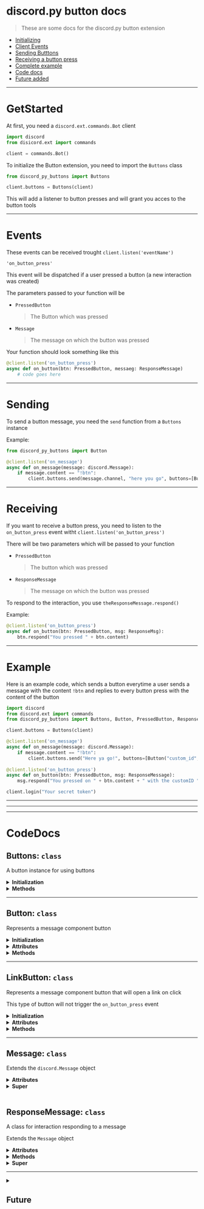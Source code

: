 # discord.py button docs

> These are some docs for the discord.py button extension

- [Initializing](#GetStarted)
- [Client Events](#Events)
- [Sending Butttons](#Sending)
- [Receiving a button press](#Receiving)
- [Complete example](#Example)
- [Code docs](#CodeDocs)
- [Future added](#Future)

- - - -

# GetStarted

At first, you need a `discord.ext.commands.Bot` client

```py
import discord
from disicord.ext import commands

client = commands.Bot()
```

To initialize the Button extension, you need to import the `Buttons` class

```py
from discord_py_buttons import Buttons

client.buttons = Buttons(client)

```

This will add a listener to button presses and will grant you acces to the button tools

- - - -

# Events

These events can be received trought `client.listen('eventName')`

`'on_button_press'`

This event will be dispatched if a user pressed a button (a new interaction was created)

The parameters passed to your function will be

- `PressedButton`
    > The Button which was pressed


- `Message`
    > The message on which the button was pressed

Your function should look something like this
```py
@client.listen('on_button_press')
async def on_button(btn: PressedButton, messaeg: ResponseMessage)
    # code goes here
```

- - - -

# Sending

To send a button message, you need the `send` function from a `Buttons` instance

Example:
```py
from discord_py_buttons import Button

@client.listen('on_message')
async def on_message(message: discord.Message):
    if message.content == "!btn":
        client.buttons.send(message.channel, "here you go", buttons=[Button("myID", "Press me", emoji="😀")])
```

- - - -

# Receiving

If you want to receive a button press, you need to listen to the `on_button_press` event witht `client.listen('on_button_press')`


There will be two parameters which will be passed to your function

- `PressedButton`
    > The button which was pressed

- `ResponseMessage`
    > The message on which the button was pressed

To respond to the interaction, you use `theResponseMessage.respond()`

Example:
```py
@client.listen('on_button_press')
async def on_button(btn: PressedButton, msg: ResponseMsg):
    btn.respond("You pressed " + btn.content)
```

- - - -

# Example

Here is an example code, which sends a button everytime a user sends a message with the content `!btn` and replies to every button press with the content of the button

```py
import discord
from discord.ext import commands
from discord_py_buttons import Buttons, Button, PressedButton, ResponseMessage

client.buttons = Buttons(client)

@client.listen('on_message')
async def on_message(message: discord.Message):
    if message.content == "!btn":
        client.buttons.send("Here ya go!", buttons=[Button("custom_id", "PRESS ME")])
    
@client.listen('on_button_press')
async def on_button(btn: PressedButton, msg: ResponseMessage):
    msg.respond("You pressed on " + btn.content + " with the customID " + btn.custom_id)

client.login("Your secret token")
```

- - - -

- - - -

- - - -

# CodeDocs


## Buttons: `class`

A button instance for using buttons

<details>
<summary><b>Initialization</b></summary>

```py
Buttons(client: discord.ext.commands.client)
```

- client: `discord.ext.commands.client`
    > The bot client
</details>


<details>
<summary><b>Methods</b></summary>

-   <details>
    <summary><b>send</b></summary>

    ```py
    async def send(self, channel: discord.TextChannel, content=None, *, tts=False,
                embeds=None, file=None, files=None, delete_after=None, nonce=None,
                allowed_mentions=None, reference=None, mention_author=None, buttons=None
            ) -> Message:
    ```

    _| coroutine |_

    #### **Parameters**

    - channel: `discord.TextChannel`
        > The textchannel where the message should be sent
        __Required__

    - content: `str`
        > The text content of the message

    - tts: `bool`
        > If the message should be text-to-speech

    - embeds: `List[discord.Embed]`
        > The embeds included in the message

    - file: `discord.File`
        > A file sent as attachment

    - file: `List[discord.File]`
        > A list of files sent as attachment

    - delete_after: `float`
        > The numbers of seconds after which the message will be deleted in the background

    - nonce: `int`
        > The nonce to use for sending this message

    - allowed_mentions: `discord.Allowed_mentions`
        > Mentions allowed in this message

    - reference: `discord.MessageReference`
        > The reference to which the message replies

    - mention_author: `bool`
        > Whether the author should be mentioned

    - buttons: `List[Button]`
        > A list of buttons in this message


    #### **Returns**
    - `Message`
        > The sent message
    </details>
</details>

- - - -

## Button: `class`

Represents a message component button

<details>
<summary><b>Initialization</b></summary>
```py
Button(custom_id: str, label: str, color: str or int, emoji: discord.Emoji or str, new_line: bool, disabled: bool)
```

- custom_id: `str`
    > A customtID for identifying the button, max _100_ characters

- label: `str`
    > The text that appears on the button, max _80_ characters

- color: `str or int`
    > The color of the button, one of: 
    `[("blurple", "primary", 1), ("gray", "secondary", 2), ("green", "succes", 3), ("red", "danger", 4)]`
    Things in () are the same color

- emoji: `discord.Emoji or str`
    > A emoji appearing before the label

- new_line: `bool`
    > Whether a new line should be added before the button

- disabled: `bool`
    > Whether the button should be clickable (disabled = False) or not (disabled=True)
</details>

<details>
<summary><b>Attributes</b></summary>

- content: `str`
    > The content of the button (emoji + " " + label)

- custom_id: `str`
    > A customtID for identifying the button, max _100_ characters

- label: `str`
    > The text that appears on the button, max _80_ characters

- color: `str or int`
    > The color of the button

- emoji: `discord.Emoji or str`
    > The emoji appearing before the label

- new_line: `bool`
    > Whether a new line was added before the button

- disabled: `bool`
    > Whether the button is disabled
</details>

<details>
<summary><b>Methods</b></summary>

-   <details>
    <summary>to_dict: <code>function -> dict</code></summary>
    Converts the button to a python dictionary
    </details>
</details>

- - - -

## LinkButton: `class`

Represents a message component button that will open a link on click

This type of button will not trigger the `on_button_press` event


<details>
<summary><b>Initialization</b></summary>
```py
LinkButton(url: str, label: str, emoji: discord.Emoji or str, new_line: bool, disabled: bool)
```

- url: `str`
    > The url which will be opened when clicking the button

- label: `str`
    > The text that appears on the button, max _80_ characters

- emoji: `discord.Emoji or str`
    > A emoji appearing before the label

- new_line: `bool`
    > Whether a new line should be added before the button

- disabled: `bool`
    > Whether the button should be clickable (disabled = False) or not (disabled=True)
</details>

<details>
<summary><b>Attributes</b></summary>

- content: `str`
    > The content of the button (emoji + " " + label)

- url: `str`
    > The link which will be opened when clicking the button

- label: `str`
    > The text that appears on the button, max _80_ characters

- color: `str or int`
    > The color of the button

- emoji: `discord.Emoji or str`
    > The emoji appearing before the label

- new_line: `bool`
    > Whether a new line was added before the button

- disabled: `bool`
    > Whether the button is disabled
</details>

<details>
<summary><b>Methods</b></summary>

-   <details>
    <summary>to_dict: <code>function -> dict</code></summary>
    Converts the button to a python dictionary
    </details>
</details>

- - - -

## <a name="Message"></a> Message: `class`

Extends the `discord.Message` object


<details>
<summary><b>Attributes</b></summary>

- buttons: `List[Button or LinkButton]`
    > A list of buttons included in the message
</details>

<details>
<summary><b>Super</b></summary>
    <a href="https://discordpy.readthedocs.io/en/stable/api.html?highlight=message#discord.Message">discord.Message properties</a>
</details>

<br>

## ResponseMessage: `class`

A class for interaction responding to a message

Extends the `Message` object

<details>
<summary><b>Attributes</b></summary>

- pressedButton: `Button`
    > The button which was pressed
</details>

<details>
<summary><b>Methods</b></summary>

-   <details>
    <summary>acknowledge: <code>function</code></summary>
    Acknowledges that the interaction was receives, should be used if you need more than 15 seconds to responod
    </details>

-   <details>
    <summary>respond: <code>function</code></summary>
    Responds to the interaction

    ```py
    def respond(self, content=None, *, tts=False,
            embeds=None, file=None, files=None, nonce=None,
            allowed_mentions=None, reference=None, mention_author=None, buttons=None,
        ninjaMode = False):
    ```

    #### **Parameters**

    - content: `str`
        > The text content of the message

    - tts: `bool`
        > If the message should be text-to-speech

    - embeds: `List[discord.Embed]`
        > The embeds included in the message

    - file: `discord.File`
        > A file sent as attachment

    - files: `List[discord.File]`
        > A list of files sent as attachment

    - nonce: `int`
        > The nonce to use for sending this message
    
    - allowed_mentions: `discord.Allowed_mentions`
        > Mentions allowed in this message

    - reference: `discord.MessageReference`
        > The reference to which the message replies

    - mention_author: `bool`
        > Whether the author should be mentioned

    - buttons: `List[Button]`
        > A list of buttons in this message
    </details>
</details>

<details>
<summary><b>Super</b></summary>
    <a href="#-message-class">Message properties</a>
</details>

- - - -

<details>
    <summary><h2>Future</h2></summary>

- [ ] file sending complete support
- [ ] fixing function pararmeters
    - [ ] ResonseMessage.reply() add mention_author
- [ ] change `embed` to `embeds` 
- [ ] inline => new_line
</details>